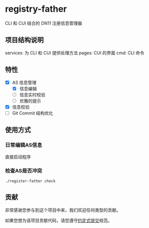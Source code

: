 # registry-father

CLI 和 CUI 结合的 DN11 注册信息管理器

## 项目结构说明

services: 为 CLI 和 CUI 提供处理方法
pages: CUI 的界面
cmd: CLI 命令

## 特性

- [x] AS 信息管理
  - [x] 信息编辑
  - [ ] 信息实时校验
  - [ ] 优雅的提示
- [x] 信息校验
- [ ] Git Commit 结构优化

## 使用方式

### 日常编辑AS信息

直接启动程序

### 检查AS是否冲突

```shell
./register-father check
```


## 贡献

非常感谢您参与到这个项目中来，我们欢迎任何类型的贡献。

如果您想为该项目贡献代码，请您遵守[约定式提交](https://www.conventionalcommits.org/zh-hans/v1.0.0/)规范。